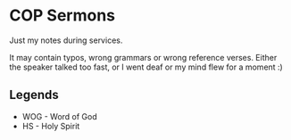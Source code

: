 # COP Sermons

Just my notes during services. 

It may contain typos, wrong grammars or wrong reference verses. 
Either the speaker talked too fast, or I went deaf or my mind flew for a moment :) 

## Legends

- WOG - Word of God
- HS - Holy Spirit